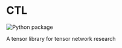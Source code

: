 # CTL
![Python package](https://github.com/CaoRX/CTL/actions/workflows/python-package.yml/badge.svg)

A tensor library for tensor network research
